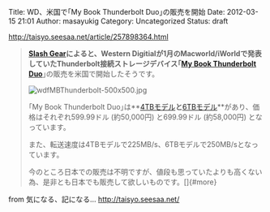 Title: WD、米国で｢My Book Thunderbolt Duo｣の販売を開始
Date: 2012-03-15 21:01
Author: masayukig
Category: Uncategorized
Status: draft

<http://taisyo.seesaa.net/article/257898364.html>



> **[Slash
> Gear](http://www.slashgear.com/western-digital-mybook-thunderbolt-duo-599-for-4tb-15218550/?utm_source=feedburner&utm_medium=feed&utm_campaign=Feed%3A+slashgear+%28SlashGear%29&utm_content=Google+Reader)**によると、Western
> Digitialが1月のMacworld/iWorldで発表していたThunderbolt接続ストレージデバイス｢**[My
> Book Thunderbolt
> Duo](http://store.westerndigital.com/store/wdus/en_US/DisplayProductDetailsPage/categoryID.58727300/subCategory.58727400/parid.13092300/catid.55286600)**｣の販売を米国で開始したそうです。
>
>
>
> ![wdfMBThunderbolt-500x500.jpg](http://taisyo.up.seesaa.net/image/wdfMBThunderbolt-500x500.jpg)
>
>
>
>
> ｢My Book Thunderbolt
> Duo｣は**[4TBモデル](http://store.westerndigital.com/store/wdus/en_US/DisplayProductDetailsPage/categoryID.58727300/subCategory.58727500/parid.13092300/catid.55286600)**と**[6TBモデル](http://store.westerndigital.com/store/wdus/en_US/DisplayProductDetailsPage/categoryID.58727300/subCategory.58727400/parid.13092300/catid.55286600)**があり、価格はそれぞれ599.99ドル
> (約50,000円) と699.99ドル (約58,000円) となっています。
>
> また、転送速度は4TBモデルで225MB/s、6TBモデルで250MB/sとなっています。
>
> 今のところ日本での販売は不明ですが、値段も思っていたよりも高くない為、是非とも日本でも販売して欲しいものです。[]{#more}



from 気になる、記になる… <http://taisyo.seesaa.net/>
